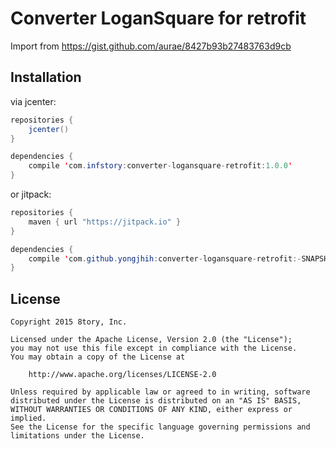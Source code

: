 # Converter LoganSquare for retrofit

Import from https://gist.github.com/aurae/8427b93b27483763d9cb

## Installation

via jcenter:

```java
repositories {
    jcenter()
}

dependencies {
    compile 'com.infstory:converter-logansquare-retrofit:1.0.0'
}
```

or jitpack:

```java
repositories {
    maven { url "https://jitpack.io" }
}

dependencies {
    compile 'com.github.yongjhih:converter-logansquare-retrofit:-SNAPSHOT'
}
```

## License

```
Copyright 2015 8tory, Inc.

Licensed under the Apache License, Version 2.0 (the "License");
you may not use this file except in compliance with the License.
You may obtain a copy of the License at

    http://www.apache.org/licenses/LICENSE-2.0

Unless required by applicable law or agreed to in writing, software
distributed under the License is distributed on an "AS IS" BASIS,
WITHOUT WARRANTIES OR CONDITIONS OF ANY KIND, either express or implied.
See the License for the specific language governing permissions and
limitations under the License.
```
